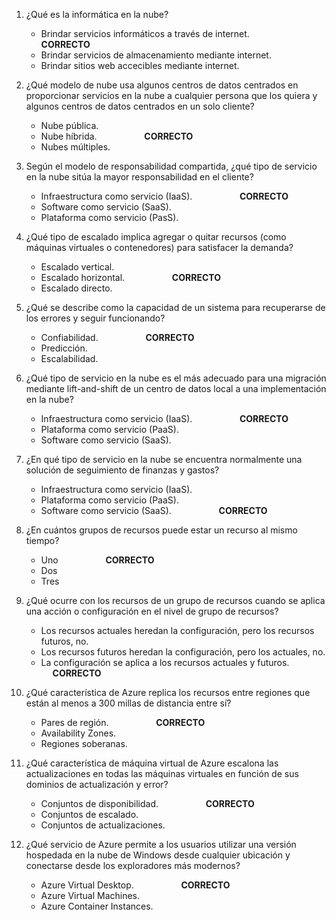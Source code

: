 1. ¿Qué es la informática en la nube?
   - Brindar servicios informáticos a través de internet. &emsp; &emsp; &emsp; &emsp; <b>CORRECTO</b>
   - Brindar servicios de almacenamiento mediante internet.
   - Brindar sitios web accecibles mediante internet.  
   
2. ¿Qué modelo de nube usa algunos centros de datos centrados en proporcionar servicios en la nube a cualquier persona que los quiera y algunos centros de datos centrados en un solo cliente?
   - Nube pública.
   - Nube híbrida. &emsp; &emsp; &emsp; &emsp; <b>CORRECTO</b>
   - Nubes múltiples.  
   
3. Según el modelo de responsabilidad compartida, ¿qué tipo de servicio en la nube sitúa la mayor responsabilidad en el cliente?
   - Infraestructura como servicio (IaaS). &emsp; &emsp; &emsp; &emsp; <b>CORRECTO</b>
   - Software como servicio (SaaS).
   - Plataforma como servicio (PasS).

4. ¿Qué tipo de escalado implica agregar o quitar recursos (como máquinas virtuales o contenedores) para satisfacer la demanda?
   - Escalado vertical.
   - Escalado horizontal. &emsp; &emsp; &emsp; &emsp; <b>CORRECTO</b>
   - Escalado directo.

5. ¿Qué se describe como la capacidad de un sistema para recuperarse de los errores y seguir funcionando?
   - Confiabilidad.  &emsp; &emsp; &emsp; &emsp; <b>CORRECTO</b>
   - Predicción.
   - Escalabilidad.

6. ¿Qué tipo de servicio en la nube es el más adecuado para una migración mediante lift-and-shift de un centro de datos local a una implementación en la nube?
   - Infraestructura como servicio (IaaS).  &emsp; &emsp; &emsp; &emsp; <b>CORRECTO</b>
   - Plataforma como servicio (PaaS).
   - Software como servicio (SaaS).

7. ¿En qué tipo de servicio en la nube se encuentra normalmente una solución de seguimiento de finanzas y gastos?
   - Infraestructura como servicio (IaaS).
   - Plataforma como servicio (PaaS).
   - Software como servicio (SaaS).  &emsp; &emsp; &emsp; &emsp; <b>CORRECTO</b>

8. ¿En cuántos grupos de recursos puede estar un recurso al mismo tiempo?  
   - Uno  &emsp; &emsp; &emsp; &emsp; <b>CORRECTO</b>
   - Dos
   - Tres

9. ¿Qué ocurre con los recursos de un grupo de recursos cuando se aplica una acción o configuración en el nivel de grupo de recursos?
   - Los recursos actuales heredan la configuración, pero los recursos futuros, no.
   - Los recursos futuros heredan la configuración, pero los actuales, no.
   - La configuración se aplica a los recursos actuales y futuros.  &emsp; &emsp; &emsp; &emsp; <b>CORRECTO</b>

10. ¿Qué característica de Azure replica los recursos entre regiones que están al menos a 300 millas de distancia entre sí?
      - Pares de región.  &emsp; &emsp; &emsp; &emsp; <b>CORRECTO</b>
      - Availability Zones.
      - Regiones soberanas.

11. ¿Qué característica de máquina virtual de Azure escalona las actualizaciones en todas las máquinas virtuales en función de sus dominios de actualización y error?
      - Conjuntos de disponibilidad.  &emsp; &emsp; &emsp; &emsp; <b>CORRECTO</b>
      - Conjuntos de escalado.
      - Conjuntos de actualizaciones.

12. ¿Qué servicio de Azure permite a los usuarios utilizar una versión hospedada en la nube de Windows desde cualquier ubicación y conectarse desde los exploradores más modernos?
      - Azure Virtual Desktop.  &emsp; &emsp; &emsp; &emsp; <b>CORRECTO</b>
      - Azure Virtual Machines.
      - Azure Container Instances.
